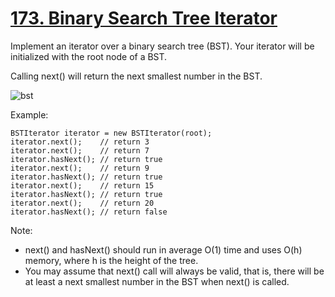 # [173. Binary Search Tree Iterator](https://leetcode-cn.com/problems/binary-search-tree-iterator/)

Implement an iterator over a binary search tree (BST). Your iterator will be initialized with the root node of a BST.

Calling next() will return the next smallest number in the BST.

![bst](bst.png)

Example:

```text
BSTIterator iterator = new BSTIterator(root);
iterator.next();    // return 3
iterator.next();    // return 7
iterator.hasNext(); // return true
iterator.next();    // return 9
iterator.hasNext(); // return true
iterator.next();    // return 15
iterator.hasNext(); // return true
iterator.next();    // return 20
iterator.hasNext(); // return false
```

Note:

- next() and hasNext() should run in average O(1) time and uses O(h) memory, where h is the height of the tree.
- You may assume that next() call will always be valid, that is, there will be at least a next smallest number in the BST when next() is called.